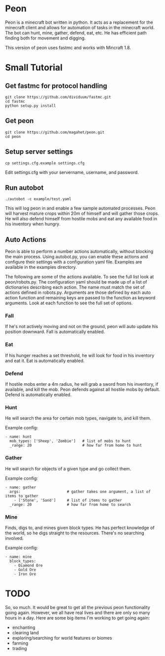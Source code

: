 Peon
====

Peon is a minecraft bot written in python. It acts as a replacement for the minecraft client and allows for automation of tasks in the minecraft world. The bot can hunt, mine, gather, defend, eat, etc. He has efficient path finding both for movement and digging.

This version of peon uses fastmc and works with Mincraft 1.8.


Small Tutorial
==============

## Get fastmc for protocol handling
```
git clone https://github.com/dividuum/fastmc.git
cd fastmc
python setup.py install
```

## Get peon
```
git clone https://github.com/magahet/peon.git
cd peon
```

## Setup server settings
```
cp settings.cfg.example settings.cfg
```

Edit settings.cfg with your servername, username, and password.

## Run autobot

```
./autobot -c example/test.yaml
```

This will log peon in and enable a few sample automated processes. Peon will harvest mature crops within 20m of himself and will gather those crops. He will also defend himself from hostile mobs and eat any available food in his inventory when hungry.

## Auto Actions

Peon is able to perform a number actions automatically, without blocking the main process. Using autobot.py, you can enable these actions and configure their settings with a configuration yaml file. Examples are available in the examples directory. 

The following are some of the actions available. To see the full list look at peon/robots.py. The configuration yaml should be made up of a list of dictionaries describing each action. The name must match the set of actions defined in robots.py. Arguments are those defined by each auto action function and remaining keys are passed to the function as keyword arguments. Look at each function to see the full set of options.


### Fall

If he's not actively moving and not on the ground, peon will auto update his position downward. Fall is automatically enabled.


### Eat

If his hunger reaches a set threshold, he will look for food in his inventory and eat it. Eat is automatically enabled.


### Defend

If hostile mobs enter a 4m radius, he will grab a sword from his inventory, if available, and kill the mob. Peon defends against all hostile mobs by default. Defend is automatically enabled.


### Hunt

He will search the area for certain mob types, navigate to, and kill them.

Example config:

```
- name: hunt
  mob_types: ['Sheep', 'Zombie']   # list of mobs to hunt
  _range: 20                       # how far from home to hunt
```


### Gather

He will search for objects of a given type and go collect them.

Example config:

```
- name: gather
  args:                     # gather takes one argument, a list of items to gather
    - ['Stone', 'Sand']     # list of items to gather
  _range: 20                # how far from home to search
```


### Mine

Finds, digs to, and mines given block types. He has perfect knowledge of the world, so he digs straight to the resources. There's no searching involved.

Example config:

```
- name: mine
  block_types:
    - Diamond Ore
    - Gold Ore
    - Iron Ore
```


# TODO

So, so much. It would be great to get all the previous peon functionality going again. However, we all have real lives and there are only so many hours in a day. Here are some big items I'm working to get going again:

- enchanting
- clearing land
- exploring/searching for world features or biomes
- farming
- trading
